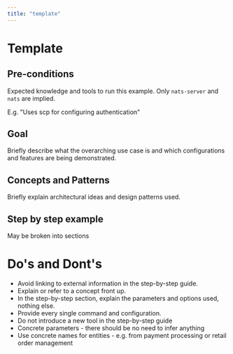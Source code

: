 ```yaml
---
title: "template"
---
```

# Template
## Pre-conditions
Expected knowledge and tools to run this example. Only `nats-server` and `nats` are implied.

E.g. "Uses scp for configuring authentication"

## Goal
Briefly describe what the overarching use case is and which configurations and features are being demonstrated.

## Concepts and Patterns
Briefly explain architectural ideas and design patterns used.

## Step by step example
May be broken into sections


# Do's and Dont's
* Avoid linking to external information in the step-by-step guide. 
* Explain or refer to a concept front up.
* In the step-by-step section, explain the parameters and options used, nothing else.
* Provide every single command and configuration.
* Do not introduce a new tool in the step-by-step guide
* Concrete parameters - there should be no need to infer anything
* Use concrete names for entities - e.g. from payment processing or retail order management

